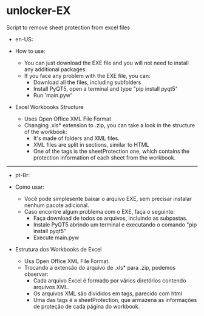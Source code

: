 # unlocker-EX
Script to remove sheet protection from excel files

- en-US:

- How to use:
  - You can just download the EXE file and you will not need to install any additional packages.
  - If you face any problem with the EXE file, you can:
  	- Download all the files, including subfolders
	- Install PyQT5, open a terminal and type "pip install pyqt5"
  	- Run 'main.pyw'


- Excel Workbooks Structure
  - Uses Open Office XML File Format
  - Changing .xls* extension to .zip, you can take a look in the structure of the workbook:
	  - It's made of folders and XML files.
	  - XML files are split in sections, similar to HTML
	  - One of the tags is the sheetProtection one, which contains the protection information of each sheet from the workbook.


------------------------------------------------------------- 

- pt-Br:

- Como usar:
  - Você pode simplesente baixar o arquivo EXE, sem precisar instalar nenhum pacote adicional.
  - Caso encontre algum problema com o EXE, faça o seguinte:
  	- Faça download de todos os arquivos, incluindo as subpastas.
	- Instale PyQT5 abrindo um terminal e executando o comando "pip install pyqt5"
  	- Execute main.pyw
  

- Estrutura dos Workbooks de Excel
  - Usa Open Office XML File Format.
  - Trocando a extensão do arquivo de .xls* para .zip, podemos 
  observar:
    - Cada arquivo Excel é formado por vários diretórios contendo arquivos XML.
    - Os arquivos XML são divididos em tags, parecido com html
    - Uma das tags é a sheetProtection, que armazena as informações de proteção de cada página do workbook.
